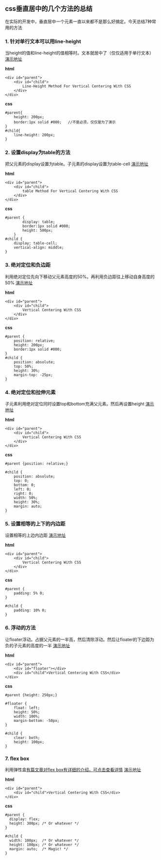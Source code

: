 ## css垂直居中的几个方法的总结
在实际的开发中，垂直居中一个元素一直以来都不是那么好搞定。今天总结7种常用的方法

### 1. 针对单行文本可以用line-height
当height的值和line-height的值相等时。文本就居中了（仅仅适用于单行文本）[演示地址](http://codepen.io/zhaojianxin/pen/ZpQLEV)
	 
**html**
``` 
<div id="parent">
	<div id="child">
		Line-Height Method For Vertical Centering With CSS
	</div>
</div>
```  
**css**
```
#parent{
	height: 200px;     
	border:1px solid #000;   //不是必须，仅仅是为了演示
}
#child{
	line-height: 200px;
}
```

### 2. 设置display为table的方法
把父元素的display设置为table。子元素的display设置为table-cell [演示地址](http://codepen.io/zhaojianxin/pen/EgPkaz)
	 
**html**
``` 
<div id="parent">
	<div id="child">
		table Method For Vertical Centering With CSS
	</div>
</div>
```  
**css**
```
#parent {
		display: table;
		border:1px solid #000;
		height: 500px;
	}
#child {
	display: table-cell;
	vertical-align: middle;
}
```  
### 3. 绝对定位和负边距
利用绝对定位先向下移动父元素高度的50%。再利用负边距往上移动自身高度的50% [演示地址](http://codepen.io/zhaojianxin/pen/bwEgVY)
	 
**html**
``` 
<div id="parent">
	<div id="child">
		Vertical Centering With CSS
	</div>
</div>
```  
**css**
```
#parent {
	position: relative;
	height: 200px;
	border:1px solid #000;
}
#child {
	position: absolute;
	top: 50%;
	height: 30%;
	margin-top: -25px;
}
```  
### 4. 绝对定位和拉伸元素
子元素利用绝对定位同时设置top和bottom充满父元素。然后再设置height [演示地址](http://codepen.io/zhaojianxin/pen/bwEgVY)
	 
**html**
``` 
<div id="parent">
	<div id="child">
		Vertical Centering With CSS
	</div>
</div>
```  
**css**
```
#parent {position: relative;}

#child {
    position: absolute;
    top: 0;
    bottom: 0;
    left: 0;
    right: 0;
    width: 50%;
    height: 30%;
    margin: auto;
}
```      
### 5. 设置相等的上下的内边距
设置相等的上边内边距 [演示地址](http://codepen.io/zhaojianxin/pen/BLjpKw)
	 
**html**
``` 
<div id="parent">
	<div id="child">
		Vertical Centering With CSS
	</div>
</div>
```  
**css**
```
#parent {
    padding: 5% 0;
}

#child {
    padding: 10% 0;
}
```      
### 6. 浮动的方法
让floater浮动。占据父元素的一半高，然后清除浮动。然后让floater的下边距为负的子元素的高度的一半 [演示地址](http://codepen.io/zhaojianxin/pen/pEgRbO)
	 
**html**
``` 
<div id="parent">
    <div id="floater"></div>
    <div id="child">Vertical Centering With CSS</div>
</div>
```  
**css**
```
#parent {height: 250px;}

#floater {
    float: left;
    height: 50%;
    width: 100%;
    margin-bottom: -50px;
}

#child {
    clear: both;
    height: 100px;
}
```    
### 7. flex box
利用弹性盒[有篇文章对flex box有详细的介绍，可点击查看详情](http://www.w3cplus.com/css3/a-guide-to-flexbox.html)
[演示地址](http://codepen.io/zhaojianxin/pen/XjXpKw)
	 
**html**
``` 
<div id="parent">
    <div id="child">Vertical Centering With CSS</div>
</div>
```  
**css**
```
#parent {
  display: flex;
  height: 300px; /* Or whatever */
}

#child {
  width: 100px;  /* Or whatever */
  height: 100px; /* Or whatever */
  margin: auto;  /* Magic! */
}
```    

